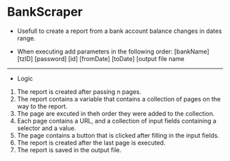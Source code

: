 # BankScraper

* Usefull to create a report from a bank account balance changes in dates range.

* When executing add parameters in the following order: [bankName] [tzID] [password] [id] [fromDate] [toDate] [output file name

-------------------------
* Logic

1. The report is created after passing n pages.
2. The report contains a variable that contains a collection of pages on the way to the report.
3. The page are excuted in theh order they were added to the collection.
4. Each page contains a URL, and a collection of input fields containing a selector and a value.
5. The page contains a button that is clicked after filling in the input fields.
6. The report is created after the last page is executed.
7. The report is saved in the output file.